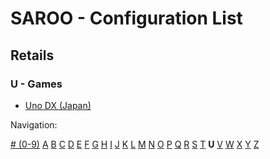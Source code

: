 # SAROO - Configuration List

## Retails

### U - Games

- [Uno DX (Japan)](../../../Regions/Retails/Japan/T-26414G/README.md)

Navigation:

[# (0-9)](./09.md) [A](./A.md) [B](./B.md) [C](./C.md) [D](./D.md) [E](./E.md) [F](./F.md) [G](./G.md) [H](./H.md) [I](./I.md) [J](./J.md) [K](./K.md) [L](./L.md) [M](./M.md) [N](./N.md) [O](./O.md) [P](./P.md) [Q](./Q.md) [R](./R.md) [S](./S.md) [T](./T.md) **U** [V](./V.md) [W](./W.md) [X](./X.md) [Y](./Y.md) [Z](./Z.md)

